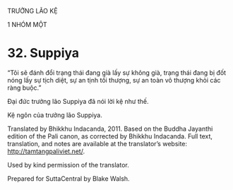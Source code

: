 TRƯỞNG LÃO KỆ

1 NHÓM MỘT

# 32\. Suppiya

“Tôi sẽ đánh đổi trạng thái đang già lấy sự không già, trạng thái đang bị đốt nóng lấy sự tịch diệt, sự an tịnh tối thượng, sự an toàn vô thượng khỏi các ràng buộc.”

Đại đức trưởng lão Suppiya đã nói lời kệ như thế.

Kệ ngôn của trưởng lão Suppiya.

Translated by Bhikkhu Indacanda, 2011. Based on the Buddha Jayanthi edition of the Pali canon, as corrected by Bhikkhu Indacanda. Full text, translation, and notes are available at the translator’s website: http://tamtangpaliviet.net/.

Used by kind permission of the translator.

Prepared for SuttaCentral by Blake Walsh.